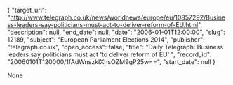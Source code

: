 {
  "target_url": "http://www.telegraph.co.uk/news/worldnews/europe/eu/10857292/Business-leaders-say-politicians-must-act-to-deliver-reform-of-EU.html", 
  "description": null, 
  "end_date": null, 
  "date": "2006-01-01T12:00:00", 
  "slug": 12189, 
  "subject": "European Parliament Elections 2014", 
  "publisher": "telegraph.co.uk", 
  "open_access": false, 
  "title": "Daily Telegraph: Business leaders say politicians must act 'to deliver reform of EU' ", 
  "record_id": "20060101T120000/1fAdWnszkIXhsOZM9gP25w==", 
  "start_date": null
}

None